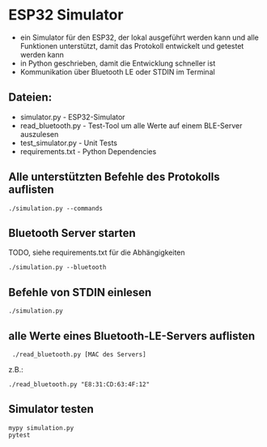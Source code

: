 # ESP32 Simulator

- ein Simulator für den ESP32, der lokal ausgeführt werden kann und alle Funktionen unterstützt, damit das Protokoll entwickelt und getestet werden kann
- in Python geschrieben, damit die Entwicklung schneller ist
- Kommunikation über Bluetooth LE oder STDIN im Terminal

## Dateien:

- simulator.py - ESP32-Simulator
- read_bluetooth.py - Test-Tool um alle Werte auf einem BLE-Server auszulesen
- test_simulator.py - Unit Tests
- requirements.txt - Python Dependencies

## Alle unterstützten Befehle des Protokolls auflisten
    ./simulation.py --commands

## Bluetooth Server starten

TODO, siehe requirements.txt für die Abhängigkeiten

    ./simulation.py --bluetooth

## Befehle von STDIN einlesen
    ./simulation.py 

## alle Werte eines Bluetooth-LE-Servers auflisten
     ./read_bluetooth.py [MAC des Servers]
   
z.B.:

    ./read_bluetooth.py "E8:31:CD:63:4F:12"

## Simulator testen
    mypy simulation.py
    pytest
